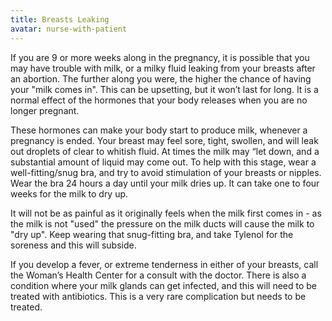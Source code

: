 ```yaml
---
title: Breasts Leaking
avatar: nurse-with-patient
---
```


If you are 9 or more weeks along in the pregnancy, it is possible that
you may have trouble with milk, or a milky fluid leaking from your
breasts after an abortion. The further along you were, the higher the
chance of having your "milk comes in". This can be upsetting, but it
won’t last for long. It is a normal effect of the hormones that your
body releases when you are no longer pregnant.

These hormones can make your body start to produce milk, whenever a
pregnancy is ended. Your breast may feel sore, tight, swollen, and will
leak out droplets of clear to whitish fluid. At times the milk may “let
down, and a substantial amount of liquid may come out. To help with this
stage, wear a well-fitting/snug bra, and try to avoid stimulation of
your breasts or nipples. Wear the bra 24 hours a day until your milk
dries up. It can take one to four weeks for the milk to dry up.

It will not be as painful as it originally feels when the milk first
comes in - as the milk is not "used" the pressure on the milk ducts will
cause the milk to "dry up". Keep wearing that snug-fitting bra, and take
Tylenol for the soreness and this will subside.

If you develop a fever, or extreme tenderness in either of your breasts,
call the Woman’s Health Center for a consult with the doctor. There is
also a condition where your milk glands can get infected, and this will
need to be treated with antibiotics. This is a very rare complication
but needs to be treated.

